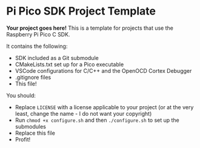 # Pi Pico SDK Project Template

**Your project goes here!** This is a template for projects that use the Raspberry Pi Pico C SDK.

It contains the following:

- SDK included as a Git submodule
- CMakeLists.txt set up for a Pico executable
- VSCode configurations for C/C++ and the OpenOCD Cortex Debugger
- .gitignore files
- This file!

You should:

- Replace `LICENSE` with a license applicable to your project (or at the very least, change the name - I do not want your copyright)
- Run `chmod +x configure.sh` and then `./configure.sh` to set up the submodules
- Replace this file
- Profit!
